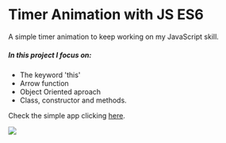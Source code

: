 # Timer Animation with JS ES6

A simple timer animation to keep working on my JavaScript skill.

##### In this project I focus on:
* The keyword 'this'
* Arrow function
* Object Oriented aproach
* Class, constructor and methods.

Check the simple app clicking [here]().


![](public/timer.JPG)
